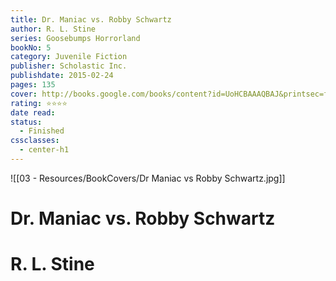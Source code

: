 ```yaml
---
title: Dr. Maniac vs. Robby Schwartz
author: R. L. Stine
series: Goosebumps Horrorland
bookNo: 5
category: Juvenile Fiction
publisher: Scholastic Inc.
publishdate: 2015-02-24
pages: 135
cover: http://books.google.com/books/content?id=UoHCBAAAQBAJ&printsec=frontcover&img=1&zoom=1&edge=curl&source=gbs_api
rating: ⭐⭐⭐⭐
date read: 
status:
  - Finished
cssclasses:
  - center-h1
---
```

![[03 - Resources/BookCovers/Dr Maniac vs Robby Schwartz.jpg]]
# Dr. Maniac vs. Robby Schwartz
# R. L. Stine